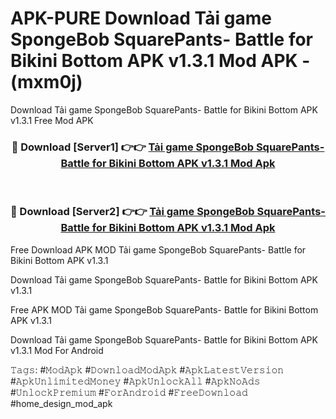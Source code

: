 # APK-PURE Download Tải game SpongeBob SquarePants- Battle for Bikini Bottom APK v1.3.1 Mod APK - (mxm0j)
Download Tải game SpongeBob SquarePants- Battle for Bikini Bottom APK v1.3.1 Free Mod APK

<div align="center">
<h3>🔴 Download [Server1] 👉👉 <a href="https://apk-comot.site?title=Tải_game_SpongeBob_SquarePants-_Battle_for_Bikini_Bottom_APK_v1.3.1">Tải game SpongeBob SquarePants- Battle for Bikini Bottom APK v1.3.1 Mod Apk</a></h3><br>

<h3>🔴 Download [Server2] 👉👉 <a href="https://apk-comot.site?title=Tải_game_SpongeBob_SquarePants-_Battle_for_Bikini_Bottom_APK_v1.3.1">Tải game SpongeBob SquarePants- Battle for Bikini Bottom APK v1.3.1 Mod Apk</a></h3>
</div>


Free Download APK MOD Tải game SpongeBob SquarePants- Battle for Bikini Bottom APK v1.3.1

Download Tải game SpongeBob SquarePants- Battle for Bikini Bottom APK v1.3.1 

Free APK MOD Tải game SpongeBob SquarePants- Battle for Bikini Bottom APK v1.3.1 

Download Tải game SpongeBob SquarePants- Battle for Bikini Bottom APK v1.3.1 Mod For Android

𝚃𝚊𝚐𝚜: #𝙼𝚘𝚍𝙰𝚙𝚔 #𝙳𝚘𝚠𝚗𝚕𝚘𝚊𝚍𝙼𝚘𝚍𝙰𝚙𝚔 #𝙰𝚙𝚔𝙻𝚊𝚝𝚎𝚜𝚝𝚅𝚎𝚛𝚜𝚒𝚘𝚗 #𝙰𝚙𝚔𝚄𝚗𝚕𝚒𝚖𝚒𝚝𝚎𝚍𝙼𝚘𝚗𝚎𝚢 #𝙰𝚙𝚔𝚄𝚗𝚕𝚘𝚌𝚔𝙰𝚕𝚕 #𝙰𝚙𝚔𝙽𝚘𝙰𝚍𝚜 #𝚄𝚗𝚕𝚘𝚌𝚔𝙿𝚛𝚎𝚖𝚒𝚞𝚖 #𝙵𝚘𝚛𝙰𝚗𝚍𝚛𝚘𝚒𝚍 #𝙵𝚛𝚎𝚎𝙳𝚘𝚠𝚗𝚕𝚘𝚊𝚍 #home_design_mod_apk